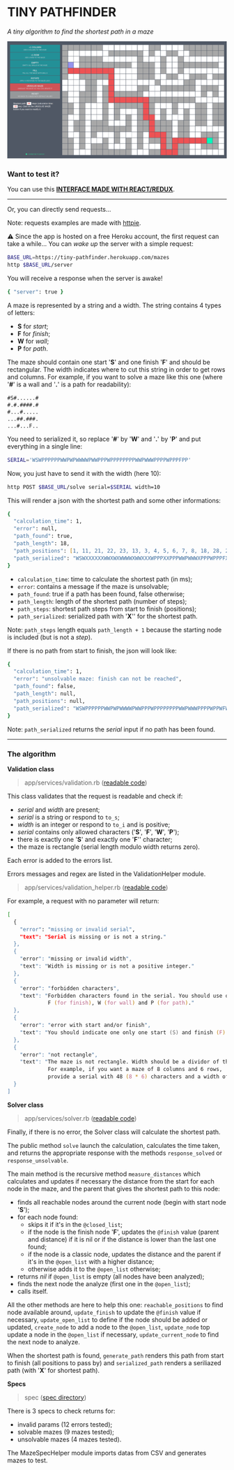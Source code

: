 # TINY PATHFINDER

*A tiny algorithm to find the shortest path in a maze*

![screenshot_1](https://raw.githubusercontent.com/bigbigdoudou/pathfinder/master/pathfinder.png)

### Want to test it?

You can use this **[INTERFACE MADE WITH REACT/REDUX](https://bigbigdoudou.github.io/maze_solver_front/)**.

---

Or, you can directly send requests...

Note: requests examples are made with [httpie](https://httpie.org/).

:warning: Since the app is hosted on a free Heroku account, the first request can take a while... You can *wake up* the server with a simple request:

```zsh
BASE_URL=https://tiny-pathfinder.herokuapp.com/mazes
http $BASE_URL/server
```

You will receive a response when the server is awake!

```zsh
{ "server": true }
```

A maze is represented by a string and a width. The string contains 4 types of letters:
* **S** for *start*;
* **F** for *finish*;
* **W** for *wall*;
* **P** for *path*.

The maze should contain one start '**S**' and one finish '**F**' and should be rectangular. The width indicates where to cut this string in order to get rows and columns. For example, if you want to solve a maze like this one (where '**#**' is a wall and '**.**' is a path for readability):

```
#S#......#
#.#.####.#
#...#.....
...##.###.
...#...F..
```

You need to serialized it, so replace '**#**' by '**W**' and '**.**' by '**P**' and put everything in a single line:

```zsh
SERIAL='WSWPPPPPPWWPWPWWWWPWWPPPWPPPPPPPPWWPWWWPPPPWPPPFPP'
```

Now, you just have to send it with the width (here 10):

```zsh
http POST $BASE_URL/solve serial=$SERIAL width=10
```

This will render a json with the shortest path and some other informations:

```zsh
{
  "calculation_time": 1,
  "error": null,
  "path_found": true,
  "path_length": 18,
  "path_positions": [1, 11, 21, 22, 23, 13, 3, 4, 5, 6, 7, 8, 18, 28, 29, 39, 49, 48, 47],
  "path_serialized": "WSWXXXXXXWWXWXWWWWXWWXXXWPPPXXPPPWWPWWWXPPPWPPPFXX"
}
```

* `calculation_time`: time to calculate the shortest path (in ms);
* `error`: contains a message if the maze is unsolvable;
* `path_found`: true if a path has been found, false otherwise;
* `path_length`: length of the shortest path (number of steps);
* `path_steps`: shortest path steps from start to finish (positions);
* `path_serialized`: serialized path with '**X**'' for the shortest path.

Note: `path_steps` length equals `path_length + 1` because the starting node is included (but is not a *step*).

If there is no path from start to finish, the json will look like:

```zsh
{
  "calculation_time": 1,
  "error": "unsolvable maze: finish can not be reached",
  "path_found": false,
  "path_length": null,
  "path_positions": null,
  "path_serialized": "WSWPPPPPPWWPWPWWWWPWWPPPWPPPPPPPPWWPWWWPPPPWPPWFWP"
}
```

Note: `path_serialized` returns the *serial* input if no path has been found.

---

### The algorithm

**Validation class**

> app/services/validation.rb ([readable code](https://github.com/BigBigDoudou/pathfinder/blob/master/documentation/validation.md))

This class validates that the request is readable and check if:
* *serial* and *width* are present;
* *serial* is a string or respond to `to_s`;
* *width* is an integer or respond to `to_i` and is positive;
* *serial* contains only allowed characters ('**S**', '**F**', '**W**', '**P**');
* there is exactly one '**S**' and exactly one '**F**'' character;
* the maze is rectangle (serial length modulo width returns zero).

Each error is added to the errors list.

Errors messages and regex are listed in the ValidationHelper module.

> app/services/validation_helper.rb ([readable code](https://github.com/BigBigDoudou/pathfinder/blob/master/documentation/validation_helper.md))

For example, a request with no parameter will return:

```zsh
[
  {
    "error": "missing or invalid serial",
    "text": "Serial is missing or is not a string."
  },
  {
    "error": "missing or invalid width",
    "text": "Width is missing or is not a positive integer."
  },
  {
    "error": "forbidden characters",
    "text": "Forbidden characters found in the serial. You should use only S (for start),
             F (for finish), W (for wall) and P (for path)."
  },
  {
    "error": "error with start and/or finish",
    "text": "You should indicate one only one start (S) and finish (F)."
  },
  {
    "error": "not rectangle",
    "text": "The maze is not rectangle. Width should be a dividor of the serial length.
             For example, if you want a maze of 8 columns and 6 rows,
             provide a serial with 48 (8 * 6) characters and a width of 8."
  }
]
```

**Solver class**

> app/services/solver.rb ([readable code](https://github.com/BigBigDoudou/pathfinder/blob/master/documentation/solver.md))

Finally, if there is no error, the Solver class will calculate the shortest path.

The public method `solve` launch the calculation, calculates the time taken, and returns the appropriate response with the methods `response_solved` or `response_unsolvable`.

The main method is the recursive method `measure_distances` which calculates and updates if necessary the distance from the start for each node in the maze, and the parent that gives the shortest path to this node:
* finds all reachable nodes around the current node (begin with start node '**S**');
* for each node found:
  * skips it if it's in the `@closed_list`;
  * if the node is the finish node '**F**', updates the `@finish` value (parent and distance) if it is nil or if the distance is lower than the last one found;
  * if the node is a classic node, updates the distance and the parent if it's in the `@open_list` with a higher distance;
  * otherwise adds it to the `@open_list` otherwise;
* returns *nil* if `@open_list` is empty (all nodes have been analyzed);
* finds the next node the analyze (first one in the `@open_list`);
* calls itself.

All the other methods are here to help this one: `reachable_positions` to find node available around, `update_finish` to update the `@finish` value if necessary, `update_open_list` to define if the node should be added or updated, `create_node` to add a node to the `@open_list`, `update_node` top update a node in the `@open_list` if necessary, `update_current_node` to find the next node to analyze.

When the shortest path is found, `generate_path` renders this path from start to finish (all positions to pass by) and `serialized_path` renders a seriliazed path (with '**X**' for shortest path).

**Specs**

> spec ([spec directory](https://github.com/BigBigDoudou/pathfinder/tree/master/spec))

There is 3 specs to check returns for:
* invalid params (12 errors tested);
* solvable mazes (9 mazes tested);
* unsolvable mazes (4 mazes tested).

The MazeSpecHelper module imports datas from CSV and generates mazes to test.
